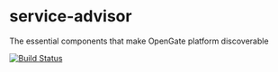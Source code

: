 # service-advisor

The essential components that make OpenGate platform discoverable

[![Build Status](https://travis-ci.org/opengate-io/service-advisor.svg?branch=master)](https://travis-ci.org/opengate-io/service-advisor)
